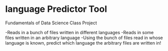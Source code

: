 # language Predictor Tool
Fundamentals of Data Science Class Project

-Reads in a bunch of files written in different languages
-Reads in some files written in an arbitrary language 
-Using the bunch of files read in whose language is known, predict which language the arbitrary files are written in!
